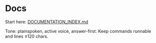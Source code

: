 Docs
====

Start here: [DOCUMENTATION_INDEX.md](DOCUMENTATION_INDEX.md)

Tone: plainspoken, active voice, answer-first. Keep commands runnable and lines ≤120 chars.
